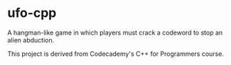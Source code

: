 # ufo-cpp
A hangman-like game in which players must crack a codeword to stop an alien abduction.

This project is derived from Codecademy's C++ for Programmers course.